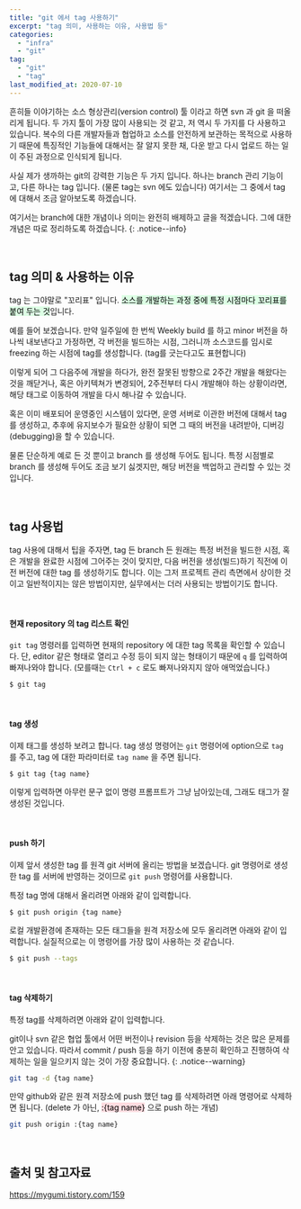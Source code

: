 ```yaml
---
title: "git 에서 tag 사용하기"
excerpt: "tag 의미, 사용하는 이유, 사용법 등"
categories:
  - "infra"
  - "git"
tag:
  - "git"
  - "tag"
last_modified_at: 2020-07-10
---
```


흔히들 이야기하는 소스 형상관리(version control) 툴 이라고 하면 svn 과 git 을 떠올리게 됩니다. 두 가지 툴이 가장 많이 사용되는 것 같고, 저 역시 두 가지를 다 사용하고 있습니다. 복수의 다른 개발자들과 협업하고 소스를 안전하게 보관하는 목적으로 사용하기 때문에 특징적인 기능들에 대해서는 잘 알지 못한 채, 다운 받고 다시 업로드 하는 일이 주된 과정으로 인식되게 됩니다.

사실 제가 생까하는 git의 강력한 기능은 두 가지 입니다. 하나는 branch 관리 기능이고, 다른 하나는 tag 입니다. (물론 tag는 svn 에도 있습니다) 여기서는 그 중에서 tag에 대해서 조금 알아보도록 하겠습니다. 

여기서는 branch에 대한 개념이나 의미는 완전히 배제하고 글을 적겠습니다. 그에 대한 개념은 따로 정리하도록 하겠습니다. 
{: .notice--info}

<br/>

## tag 의미 & 사용하는 이유

tag 는 그야말로 "꼬리표" 입니다. <mark style='background-color: #dcffe4'>소스를 개발하는 과정 중에 특정 시점마다 꼬리표를 붙여 두는 것</mark>입니다.

예를 들어 보겠습니다. 만약 일주일에 한 번씩 Weekly build 를 하고 minor 버전을 하나씩 내보낸다고 가정하면, 각 버전을 빌드하는 시점, 그러니까 소스코드를 임시로 freezing 하는 시점에 tag를 생성합니다. (tag를 긋는다고도 표현합니다)

이렇게 되어 그 다음주에 개발을 하다가, 완전 잘못된 방향으로 2주간 개발을 해왔다는 것을 깨닫거나, 혹은 아키텍쳐가 변경되어, 2주전부터 다시 개발해야 하는 상황이라면, 해당 태그로 이동하여 개발을 다시 해나갈 수 있습니다. 

혹은 이미 배포되어 운영중인 시스템이 있다면, 운영 서버로 이관한 버전에 대해서 tag를 생성하고, 추후에 유지보수가 필요한 상황이 되면 그 때의 버전을 내려받아, 디버깅(debugging)을 할 수 있습니다. 

물론 단순하게 예로 든 것 뿐이고 branch 를 생성해 두어도 됩니다. 특정 시점별로 branch 를 생성해 두어도 조금 보기 싫겟지만, 해당 버전을 백업하고 관리할 수 있는 것입니다.

<br/>

## tag 사용법

tag 사용에 대해서 팁을 주자면, tag 든 branch 든 원래는 특정 버전을 빌드한 시점, 혹은 개발을 완료한 시점에 그어주는 것이 맞지만, 다음 버전을 생성(빌드)하기 직전에 이전 버전에 대한 tag 를 생성하기도 합니다. 이는 그저 프로젝트 관리 측면에서 상이한 것이고 일반적이지는 않은 방법이지만, 실무에서는 더러 사용되는 방법이기도 합니다.

<br/>

#### 현재 repository 의 tag 리스트 확인

`git tag` 명령러를 입력하면 현재의 repository 에 대한 tag 목록을 확인할 수 있습니다. 단, editor 같은 형태로 열리고 수정 등이 되지 않는 형태이기 때문에 `q` 를 입력하여 빠져나와야 합니다. (모를때는 `Ctrl + c` 로도 빠져나와지지 않아 애먹었습니다.)

```bash
$ git tag
```

<br/>

#### tag 생성

이제 태그를 생성하 보려고 합니다. tag 생성 명령어는 `git` 명령어에 option으로 `tag` 를 주고, tag 에 대한 파라미터로 `tag name` 을 주면 됩니다.

```bash
$ git tag {tag name}
```

이렇게 입력하면 아무런 문구 없이 명령 프롬프트가 그냥 남아있는데, 그래도 태그가 잘 생성된 것입니다. 

<br/>

#### push 하기

이제 앞서 생성한 tag 를 원격 git 서버에 올리는 방법을 보겠습니다. git 명령어로 생성한 tag 를 서버에 반영하는 것이므로 `git push` 명령어를 사용합니다.

특정 tag 명에 대해서 올리려면 아래와 같이 입력합니다.

```bash
$ git push origin {tag name}
```

로컬 개발환경에 존재하는 모든 태그들을 원격 저장소에 모두 올리려면 아래와 같이 입력합니다. 실질적으로는 이 명령어를 가장 많이 사용하는 것 같습니다. 

```bash
$ git push --tags
```

<br/>

#### tag 삭제하기

특정 tag를 삭제하려면 아래와 같이 입력합니다. 

git이나 svn 같은 협업 툴에서 어떤 버전이나 revision 등을 삭제하는 것은 많은 문제를 안고 있습니다. 따라서 commit / push 등을 하기 이전에 충분히 확인하고 진행하여 삭제하는 일을 일으키지 않는 것이 가장 중요합니다. 
{: .notice--warning}

```bash
git tag -d {tag name}
```

만약 github와 같은 원격 저장소에 push 했던 tag 를 삭제하려면 아래 명령어로 삭제하면 됩니다. (delete 가 아닌, <mark style='background-color: #ffdce0'>:{tag name}</mark> 으로 push 하는 개념)

```bash
git push origin :{tag name}
```

<br/>

## 출처 및 참고자료

https://mygumi.tistory.com/159